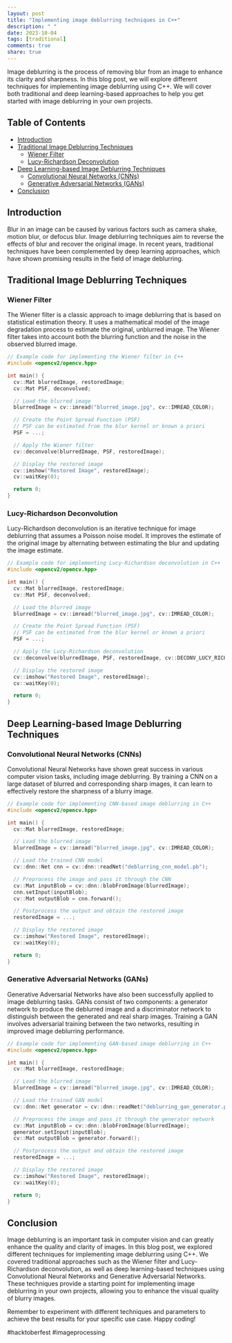 ```yaml
---
layout: post
title: "Implementing image deblurring techniques in C++"
description: " "
date: 2023-10-04
tags: [traditional]
comments: true
share: true
---
```


Image deblurring is the process of removing blur from an image to enhance its clarity and sharpness. In this blog post, we will explore different techniques for implementing image deblurring using C++. We will cover both traditional and deep learning-based approaches to help you get started with image deblurring in your own projects.

## Table of Contents
- [Introduction](#introduction)
- [Traditional Image Deblurring Techniques](#traditional-image-deblurring-techniques)
  - [Wiener Filter](#wiener-filter)
  - [Lucy-Richardson Deconvolution](#lucy-richardson-deconvolution)
- [Deep Learning-based Image Deblurring Techniques](#deep-learning-based-image-deblurring-techniques)
  - [Convolutional Neural Networks (CNNs)](#convolutional-neural-networks-cnns)
  - [Generative Adversarial Networks (GANs)](#generative-adversarial-networks-gans)
- [Conclusion](#conclusion)

## Introduction

Blur in an image can be caused by various factors such as camera shake, motion blur, or defocus blur. Image deblurring techniques aim to reverse the effects of blur and recover the original image. In recent years, traditional techniques have been complemented by deep learning approaches, which have shown promising results in the field of image deblurring.

## Traditional Image Deblurring Techniques

### Wiener Filter

The Wiener filter is a classic approach to image deblurring that is based on statistical estimation theory. It uses a mathematical model of the image degradation process to estimate the original, unblurred image. The Wiener filter takes into account both the blurring function and the noise in the observed blurred image.

```cpp
// Example code for implementing the Wiener filter in C++
#include <opencv2/opencv.hpp>

int main() {
  cv::Mat blurredImage, restoredImage;
  cv::Mat PSF, deconvolved;

  // Load the blurred image
  blurredImage = cv::imread("blurred_image.jpg", cv::IMREAD_COLOR);

  // Create the Point Spread Function (PSF)
  // PSF can be estimated from the blur kernel or known a priori
  PSF = ...;

  // Apply the Wiener filter
  cv::deconvolve(blurredImage, PSF, restoredImage);

  // Display the restored image
  cv::imshow("Restored Image", restoredImage);
  cv::waitKey(0);

  return 0;
}
```

### Lucy-Richardson Deconvolution

Lucy-Richardson deconvolution is an iterative technique for image deblurring that assumes a Poisson noise model. It improves the estimate of the original image by alternating between estimating the blur and updating the image estimate.

```cpp
// Example code for implementing Lucy-Richardson deconvolution in C++
#include <opencv2/opencv.hpp>

int main() {
  cv::Mat blurredImage, restoredImage;
  cv::Mat PSF, deconvolved;

  // Load the blurred image
  blurredImage = cv::imread("blurred_image.jpg", cv::IMREAD_COLOR);

  // Create the Point Spread Function (PSF)
  // PSF can be estimated from the blur kernel or known a priori
  PSF = ...;

  // Apply the Lucy-Richardson deconvolution
  cv::deconvolve(blurredImage, PSF, restoredImage, cv::DECONV_LUCY_RICHARDSON);

  // Display the restored image
  cv::imshow("Restored Image", restoredImage);
  cv::waitKey(0);

  return 0;
}
```

## Deep Learning-based Image Deblurring Techniques

### Convolutional Neural Networks (CNNs)

Convolutional Neural Networks have shown great success in various computer vision tasks, including image deblurring. By training a CNN on a large dataset of blurred and corresponding sharp images, it can learn to effectively restore the sharpness of a blurry image.

```cpp
// Example code for implementing CNN-based image deblurring in C++
#include <opencv2/opencv.hpp>

int main() {
  cv::Mat blurredImage, restoredImage;

  // Load the blurred image
  blurredImage = cv::imread("blurred_image.jpg", cv::IMREAD_COLOR);

  // Load the trained CNN model
  cv::dnn::Net cnn = cv::dnn::readNet("deblurring_cnn_model.pb");

  // Preprocess the image and pass it through the CNN
  cv::Mat inputBlob = cv::dnn::blobFromImage(blurredImage);
  cnn.setInput(inputBlob);
  cv::Mat outputBlob = cnn.forward();

  // Postprocess the output and obtain the restored image
  restoredImage = ...;

  // Display the restored image
  cv::imshow("Restored Image", restoredImage);
  cv::waitKey(0);

  return 0;
}
```

### Generative Adversarial Networks (GANs)

Generative Adversarial Networks have also been successfully applied to image deblurring tasks. GANs consist of two components: a generator network to produce the deblurred image and a discriminator network to distinguish between the generated and real sharp images. Training a GAN involves adversarial training between the two networks, resulting in improved image deblurring performance.

```cpp
// Example code for implementing GAN-based image deblurring in C++
#include <opencv2/opencv.hpp>

int main() {
  cv::Mat blurredImage, restoredImage;

  // Load the blurred image
  blurredImage = cv::imread("blurred_image.jpg", cv::IMREAD_COLOR);

  // Load the trained GAN model
  cv::dnn::Net generator = cv::dnn::readNet("deblurring_gan_generator.pb");

  // Preprocess the image and pass it through the generator network
  cv::Mat inputBlob = cv::dnn::blobFromImage(blurredImage);
  generator.setInput(inputBlob);
  cv::Mat outputBlob = generator.forward();

  // Postprocess the output and obtain the restored image
  restoredImage = ...;

  // Display the restored image
  cv::imshow("Restored Image", restoredImage);
  cv::waitKey(0);

  return 0;
}
```

## Conclusion

Image deblurring is an important task in computer vision and can greatly enhance the quality and clarity of images. In this blog post, we explored different techniques for implementing image deblurring using C++. We covered traditional approaches such as the Wiener filter and Lucy-Richardson deconvolution, as well as deep learning-based techniques using Convolutional Neural Networks and Generative Adversarial Networks. These techniques provide a starting point for implementing image deblurring in your own projects, allowing you to enhance the visual quality of blurry images. 

Remember to experiment with different techniques and parameters to achieve the best results for your specific use case. Happy coding!

#hacktoberfest #imageprocessing